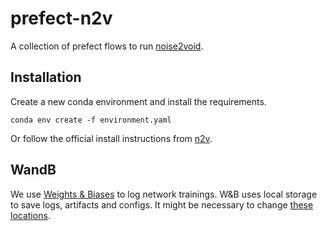 # prefect-n2v
A collection of prefect flows to run [noise2void](https://github.com/juglab/n2v).

## Installation
Create a new conda environment and install the requirements.
```shell
conda env create -f environment.yaml
```

Or follow the official install instructions from [n2v](https://github.com/juglab/n2v#installation).


## WandB
We use [Weights & Biases]() to log network trainings. W&B uses local storage to save logs, artifacts and configs. It might be necessary to change [these locations](https://docs.wandb.ai/guides/artifacts/storage).
